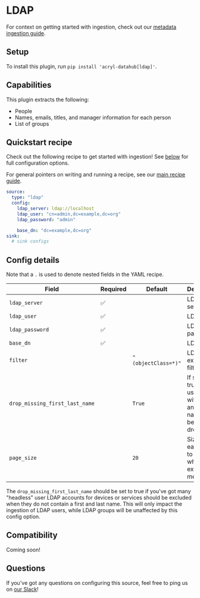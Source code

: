 # LDAP

For context on getting started with ingestion, check out our [metadata ingestion guide](../README.md).

## Setup

To install this plugin, run `pip install 'acryl-datahub[ldap]'`.

## Capabilities

This plugin extracts the following:

- People
- Names, emails, titles, and manager information for each person
- List of groups

## Quickstart recipe

Check out the following recipe to get started with ingestion! See [below](#config-details) for full configuration options.

For general pointers on writing and running a recipe, see our [main recipe guide](../README.md#recipes).

```yml
source:
  type: "ldap"
  config:
    ldap_server: ldap://localhost
    ldap_user: "cn=admin,dc=example,dc=org"
    ldap_password: "admin"

    base_dn: "dc=example,dc=org"
sink:
  # sink configs
```

## Config details

Note that a `.` is used to denote nested fields in the YAML recipe.

| Field                          | Required | Default             | Description                                                             |
| ------------------------------ | -------- | ------------------- | ----------------------------------------------------------------------- |
| `ldap_server`                  | ✅       |                     | LDAP server URL.                                                        |
| `ldap_user`                    | ✅       |                     | LDAP user.                                                              |
| `ldap_password`                | ✅       |                     | LDAP password.                                                          |
| `base_dn`                      | ✅       |                     | LDAP DN.                                                                |
| `filter`                       |          | `"(objectClass=*)"` | LDAP extractor filter.                                                  |
| `drop_missing_first_last_name` |          | `True`              | If set to true, any users without first and last names will be dropped. |
| `page_size`                    |          | `20`                | Size of each page to fetch when extracting metadata.                    |

The `drop_missing_first_last_name` should be set to true if you've got many "headless" user LDAP accounts
for devices or services should be excluded when they do not contain a first and last name. This will only
impact the ingestion of LDAP users, while LDAP groups will be unaffected by this config option.

## Compatibility

Coming soon!

## Questions

If you've got any questions on configuring this source, feel free to ping us on [our Slack](https://slack.datahubproject.io/)!

